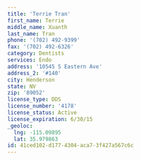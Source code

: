 ```yaml
---
title: 'Terrie Tran'
first_name: Terrie
middle_name: Xuanth
last_name: Tran
phone: '(702) 492-9399'
fax: '(702) 492-6326'
category: Dentists
services: Endo
address: '10545 S Eastern Ave'
address_2: '#140'
city: Henderson
state: NV
zip: '89052'
license_type: DDS
license_number: '4178'
license_status: Active
license_expiration: 6/30/15
_geoloc:
  lng: -115.09895
  lat: 35.979863
id: 41ced102-d177-4304-aca7-3f427a567c6c
---
```

